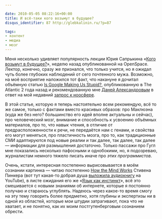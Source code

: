 ```yaml
---

date: 2010-05-05 08:22:16+00:00
title: И всё-таки кого возьмут в будущее?
disqus_identifier: 87 http://glebkalinin.ru/?p=87

tags:
- контент
- медиа
- мозг
---
```


Меня несколько удивляет популярность лекции Юрия Сапрыкина «[Кого возьмут в будущее?](http://www.openspace.ru/society/world/details/17429/)», неделю назад опубликованной на OpenSpace. Лектор, конечно, сразу же признался, что только учится, но я ожидал чуть более глубоких наблюдений от сего почтенного мужа. Возможно, на моё восприятие наложился тот факт, что накануне я дочитал объёмную статью [Is Google Making Us Stupid?](http://theatlantic.com/magazine/archive/2008/07/is-google-making-us-stupid/6868/),  опубликованную в The Atlantic 2 года назад и рекомендованную мне [Даней Александровым](http://www.idiosync.info/) в ответ на мой недавний [запрос к ноосфере](http://glebkalinin.ru/internet-as-a-black-swan/). 

В этой статье, которую я теперь настоятельно всем рекомендую, всё то же самое, только с фактами вместо красивых образов: про Маклюэна (куда же без него? большинство его идей вполне актуальны и сейчас), про человеческий мозг, внимание и способность к усвоению объёмных материалов, про то, что навык чтения, в отличие от предрасположенности к речи, не передаётся нам с генами, и свойства его могут меняться, про пластичность мозга, про то, как традиционные СМИ адаптируются под новые реалии и так далее, так далее, так далее — информации для размышления достаточно. Только пассажи про Гугл мне показались несколько пафосными и однобокими, но, я подозреваю, журналистам немного тяжело писать иначе про _этих программистов_.

Очень, кстати, интересная постепенно вырисовывается в моём сознании картинка — читаю постепенно [How the Mind Works](http://www.amazon.com/How-Mind-Works-Steven-Pinker/dp/0393318486) Стивена Пинкера (вот тут какая-то добрая душа [выложила аудиокнигу](http://www.youtube.com/watch?v=vuwNfPca_Pw) на YouTube), в листе ожидания его же «[Язык как инстинкт](http://www.ozon.ru/context/detail/id/4353722/?partner=experiment)», всё это смешивается с новыми знаниями об интернете, которые я постоянно получаю и стараюсь углублять. Надеюсь через какое-то время смогу на эту тему говорить более предметно, хотя глубины и экспертизы ни в одной из областей, которые мои штудии затрагивают, пока что не хватает, и не понятно, как их моим постгутенберговым сознанием обрести.
